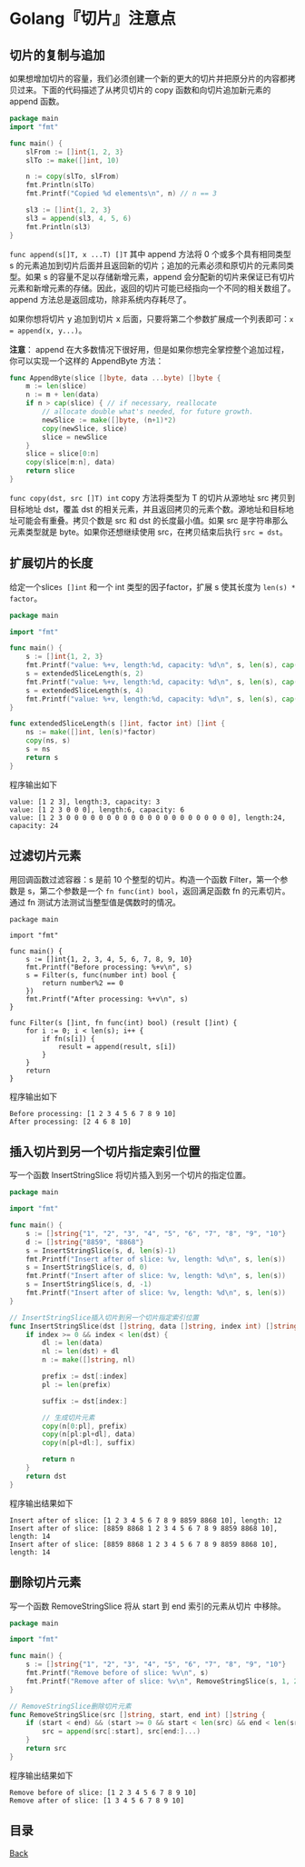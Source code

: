 # Golang『切片』注意点

## 切片的复制与追加

如果想增加切片的容量，我们必须创建一个新的更大的切片并把原分片的内容都拷贝过来。下面的代码描述了从拷贝切片的 copy 函数和向切片追加新元素的 append 函数。

```go
package main
import "fmt"

func main() {
	slFrom := []int{1, 2, 3}
	slTo := make([]int, 10)

	n := copy(slTo, slFrom)
	fmt.Println(slTo)
	fmt.Printf("Copied %d elements\n", n) // n == 3

	sl3 := []int{1, 2, 3}
	sl3 = append(sl3, 4, 5, 6)
	fmt.Println(sl3)
}
```

`func append(s[]T, x ...T) []T` 其中 append 方法将 0 个或多个具有相同类型 s 的元素追加到切片后面并且返回新的切片；追加的元素必须和原切片的元素同类型。如果 s 的容量不足以存储新增元素，append 会分配新的切片来保证已有切片元素和新增元素的存储。因此，返回的切片可能已经指向一个不同的相关数组了。append 方法总是返回成功，除非系统内存耗尽了。

如果你想将切片 y 追加到切片 x 后面，只要将第二个参数扩展成一个列表即可：`x = append(x, y...)`。

**注意**： append 在大多数情况下很好用，但是如果你想完全掌控整个追加过程，你可以实现一个这样的 AppendByte 方法：

```go
func AppendByte(slice []byte, data ...byte) []byte {
	m := len(slice)
	n := m + len(data)
	if n > cap(slice) { // if necessary, reallocate
		// allocate double what's needed, for future growth.
		newSlice := make([]byte, (n+1)*2)
		copy(newSlice, slice)
		slice = newSlice
	}
	slice = slice[0:n]
	copy(slice[m:n], data)
	return slice
}
```

`func copy(dst, src []T) int` copy 方法将类型为 T 的切片从源地址 src 拷贝到目标地址 dst，覆盖 dst 的相关元素，并且返回拷贝的元素个数。源地址和目标地址可能会有重叠。拷贝个数是 src 和 dst 的长度最小值。如果 src 是字符串那么元素类型就是 byte。如果你还想继续使用 src，在拷贝结束后执行 `src = dst`。

## 扩展切片的长度

给定一个slice`s []int` 和一个 int 类型的因子factor，扩展 s 使其长度为 `len(s) * factor`。

```go
package main

import "fmt"

func main() {
	s := []int{1, 2, 3}
	fmt.Printf("value: %+v, length:%d, capacity: %d\n", s, len(s), cap(s))
	s = extendedSliceLength(s, 2)
	fmt.Printf("value: %+v, length:%d, capacity: %d\n", s, len(s), cap(s))
	s = extendedSliceLength(s, 4)
	fmt.Printf("value: %+v, length:%d, capacity: %d\n", s, len(s), cap(s))
}

func extendedSliceLength(s []int, factor int) []int {
	ns := make([]int, len(s)*factor)
	copy(ns, s)
	s = ns
	return s
}
```

程序输出如下

```shell
value: [1 2 3], length:3, capacity: 3
value: [1 2 3 0 0 0], length:6, capacity: 6
value: [1 2 3 0 0 0 0 0 0 0 0 0 0 0 0 0 0 0 0 0 0 0 0 0], length:24, capacity: 24
```


## 过滤切片元素

用回调函数过滤容器：s 是前 10 个整型的切片。构造一个函数 Filter，第一个参数是 s，第二个参数是一个 `fn func(int) bool`，返回满足函数 fn 的元素切片。通过 fn 测试方法测试当整型值是偶数时的情况。

```shell
package main

import "fmt"

func main() {
	s := []int{1, 2, 3, 4, 5, 6, 7, 8, 9, 10}
	fmt.Printf("Before processing: %+v\n", s)
	s = Filter(s, func(number int) bool {
		return number%2 == 0
	})
	fmt.Printf("After processing: %+v\n", s)
}

func Filter(s []int, fn func(int) bool) (result []int) {
	for i := 0; i < len(s); i++ {
		if fn(s[i]) {
			result = append(result, s[i])
		}
	}
	return
}
```

程序输出如下

```shell
Before processing: [1 2 3 4 5 6 7 8 9 10]
After processing: [2 4 6 8 10]
```

## 插入切片到另一个切片指定索引位置

写一个函数 InsertStringSlice 将切片插入到另一个切片的指定位置。

```go
package main

import "fmt"

func main() {
	s := []string{"1", "2", "3", "4", "5", "6", "7", "8", "9", "10"}
	d := []string{"8859", "8868"}
	s = InsertStringSlice(s, d, len(s)-1)
	fmt.Printf("Insert after of slice: %v, length: %d\n", s, len(s))
	s = InsertStringSlice(s, d, 0)
	fmt.Printf("Insert after of slice: %v, length: %d\n", s, len(s))
	s = InsertStringSlice(s, d, -1)
	fmt.Printf("Insert after of slice: %v, length: %d\n", s, len(s))
}

// InsertStringSlice插入切片到另一个切片指定索引位置
func InsertStringSlice(dst []string, data []string, index int) []string {
	if index >= 0 && index < len(dst) {
		dl := len(data)
		nl := len(dst) + dl
		n := make([]string, nl)

		prefix := dst[:index]
		pl := len(prefix)

		suffix := dst[index:]

		// 生成切片元素
		copy(n[0:pl], prefix)
		copy(n[pl:pl+dl], data)
		copy(n[pl+dl:], suffix)

		return n
	}
	return dst
}
```

程序输出结果如下

```shell
Insert after of slice: [1 2 3 4 5 6 7 8 9 8859 8868 10], length: 12
Insert after of slice: [8859 8868 1 2 3 4 5 6 7 8 9 8859 8868 10], length: 14
Insert after of slice: [8859 8868 1 2 3 4 5 6 7 8 9 8859 8868 10], length: 14
```

## 删除切片元素

写一个函数 RemoveStringSlice 将从 start 到 end 索引的元素从切片 中移除。

```go
package main

import "fmt"

func main() {
	s := []string{"1", "2", "3", "4", "5", "6", "7", "8", "9", "10"}
	fmt.Printf("Remove before of slice: %v\n", s)
	fmt.Printf("Remove after of slice: %v\n", RemoveStringSlice(s, 1, 2))
}

// RemoveStringSlice删除切片元素
func RemoveStringSlice(src []string, start, end int) []string {
	if (start < end) && (start >= 0 && start < len(src) && end < len(src)) {
		src = append(src[:start], src[end:]...)
	}
	return src
}
```


程序输出结果如下

```shell
Remove before of slice: [1 2 3 4 5 6 7 8 9 10]
Remove after of slice: [1 3 4 5 6 7 8 9 10]
```

## 目录
[Back](../GolangNotice.md)